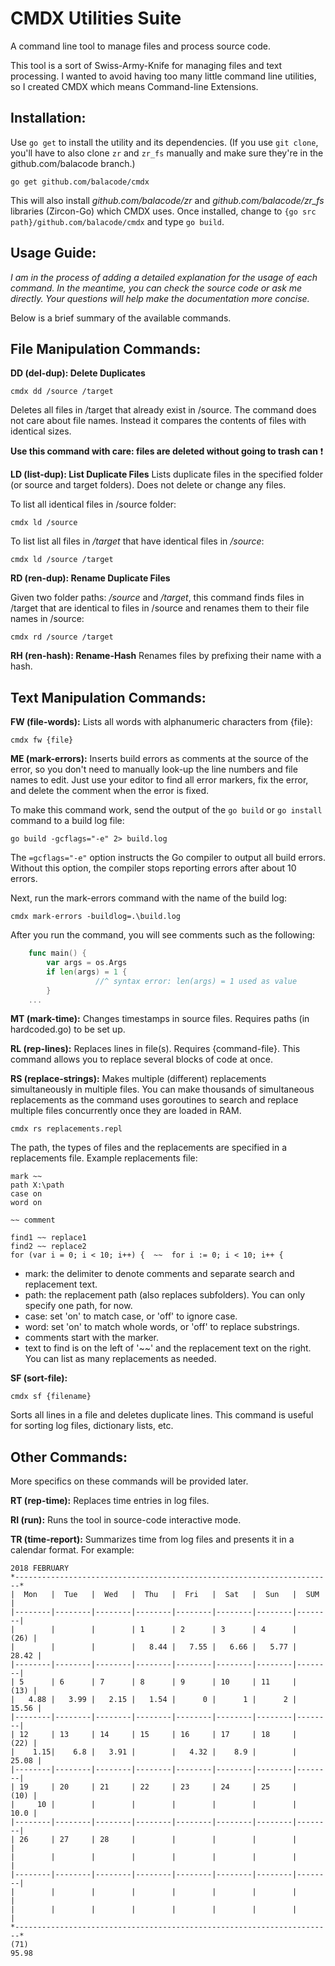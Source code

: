 # CMDX Utilities Suite
A command line tool to manage files and process source code.

This tool is a sort of Swiss-Army-Knife for managing files and text processing.
I wanted to avoid having too many little command line utilities,
so I created CMDX which means Command-line Extensions.

## Installation:
Use `go get` to install the utility and its dependencies. (If you use `git clone`, you'll have to also clone `zr` and `zr_fs` manually and make sure they're in the github.com/balacode branch.)

    go get github.com/balacode/cmdx

This will also install *github.com/balacode/zr* and *github.com/balacode/zr_fs* libraries (Zircon-Go) which CMDX uses. Once installed, change to `{go src path}/github.com/balacode/cmdx` and type `go build`.

## Usage Guide:

*I am in the process of adding a detailed explanation for the usage of each command. In the meantime, you can check the source code or ask me directly. Your questions will help make the documentation more concise.*

Below is a brief summary of the available commands.

## File Manipulation Commands:

**DD (del-dup): Delete Duplicates**

    cmdx dd /source /target

Deletes all files in /target that already exist in /source.
The command does not care about file names.
Instead it compares the contents of files with identical sizes.

**Use this command with care: files are deleted without going to trash can** :exclamation:

**LD (list-dup): List Duplicate Files**
Lists duplicate files in the specified folder (or source and target folders).
Does not delete or change any files.

To list all identical files in /source folder:

    cmdx ld /source

To list list all files in */target* that have identical files in */source*:

    cmdx ld /source /target

**RD (ren-dup): Rename Duplicate Files**

Given two folder paths: */source* and */target*,
this command finds files in /target that are identical to files
in /source and renames them to their file names in /source:

    cmdx rd /source /target

**RH (ren-hash): Rename-Hash**
Renames files by prefixing their name with a hash.

## Text Manipulation Commands:

**FW (file-words):**
Lists all words with alphanumeric characters from {file}:

    cmdx fw {file}

**ME (mark-errors):**
Inserts build errors as comments at the source of the error,
so you don't need to manually look-up the line numbers and
file names to edit. Just use your editor to find all error
markers, fix the error, and delete the comment when the error
is fixed.

To make this command work, send the output of the
`go build` or `go install` command to a build log file:

    go build -gcflags="-e" 2> build.log

The `=gcflags="-e"` option instructs the Go compiler to
output all build errors. Without this option, the compiler
stops reporting errors after about 10 errors.

Next, run the mark-errors command with the name of the build log:

    cmdx mark-errors -buildlog=.\build.log

After you run the command, you will see comments such as the following:

```go
    func main() {
        var args = os.Args
        if len(args) = 1 {
                   //^ syntax error: len(args) = 1 used as value
        }
    ...
```

**MT (mark-time):**
Changes timestamps in source files.
Requires paths (in hardcoded.go) to be set up.

**RL (rep-lines):**
Replaces lines in file(s). Requires {command-file}.
This command allows you to replace several blocks of code at once.

**RS (replace-strings):**
Makes multiple (different) replacements simultaneously in multiple files.
You can make thousands of simultaneous replacements as the command
uses goroutines to search and replace multiple files concurrently
once they are loaded in RAM.

    cmdx rs replacements.repl

The path, the types of files and the replacements are
specified in a replacements file. Example replacements file:

    mark ~~
    path X:\path
    case on
    word on

    ~~ comment

    find1 ~~ replace1
    find2 ~~ replace2
    for (var i = 0; i < 10; i++) {  ~~  for i := 0; i < 10; i++ {

- mark: the delimiter to denote comments and separate search and replacement text.
- path: the replacement path (also replaces subfolders). You can only specify one path, for now.
- case: set 'on' to match case, or 'off' to ignore case.
- word: set 'on' to match whole words, or 'off' to replace substrings.
- comments start with the marker.
- text to find is on the left of '~~' and the replacement text on the right. You can list as many replacements as needed.

**SF (sort-file):**

    cmdx sf {filename}

Sorts all lines in a file and deletes duplicate lines.
This command is useful for sorting log files, dictionary lists, etc.

## Other Commands:
More specifics on these commands will be provided later.

**RT (rep-time):**
Replaces time entries in log files.

**RI (run):**
Runs the tool in source-code interactive mode.

**TR (time-report):**
Summarizes time from log files and presents it in a calendar format.
For example:

    2018 FEBRUARY
    *-----------------------------------------------------------------------*
    |  Mon   |  Tue   |  Wed   |  Thu   |  Fri   |  Sat   |  Sun   |  SUM   |
    |--------|--------|--------|--------|--------|--------|--------|--------|
    |        |        |        | 1      | 2      | 3      | 4      |   (26) |
    |        |        |        |   8.44 |   7.55 |   6.66 |   5.77 |  28.42 |
    |--------|--------|--------|--------|--------|--------|--------|--------|
    | 5      | 6      | 7      | 8      | 9      | 10     | 11     |   (13) |
    |   4.88 |   3.99 |   2.15 |   1.54 |      0 |      1 |      2 |  15.56 |
    |--------|--------|--------|--------|--------|--------|--------|--------|
    | 12     | 13     | 14     | 15     | 16     | 17     | 18     |   (22) |
    |    1.15|    6.8 |   3.91 |        |   4.32 |    8.9 |        |  25.08 |
    |--------|--------|--------|--------|--------|--------|--------|--------|
    | 19     | 20     | 21     | 22     | 23     | 24     | 25     |   (10) |
    |     10 |        |        |        |        |        |        |   10.0 |
    |--------|--------|--------|--------|--------|--------|--------|--------|
    | 26     | 27     | 28     |        |        |        |        |        |
    |        |        |        |        |        |        |        |        |
    |--------|--------|--------|--------|--------|--------|--------|--------|
    |        |        |        |        |        |        |        |        |
    |        |        |        |        |        |        |        |        |
    *-----------------------------------------------------------------------*
    (71)
    95.98
